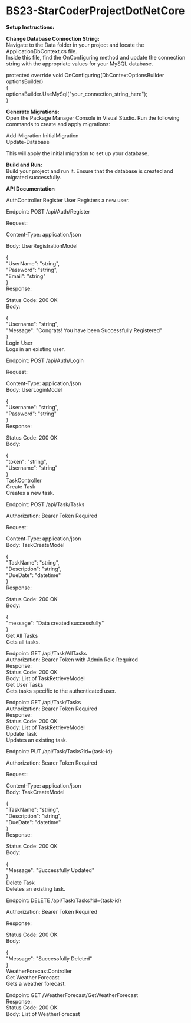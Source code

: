 # BS23-StarCoderProjectDotNetCore<br>

**Setup Instructions:**<br>

**Change Database Connection String:**<br>
Navigate to the Data folder in your project and locate the ApplicationDbContext.cs file.<br> Inside this file, find the OnConfiguring method and update the connection string with the appropriate values for your MySQL database.

protected override void OnConfiguring(DbContextOptionsBuilder optionsBuilder)<br>
{<br>
     optionsBuilder.UseMySql("your_connection_string_here");<br>
}<br>

**Generate Migrations:**<br>
Open the Package Manager Console in Visual Studio. Run the following commands to create and apply migrations:

Add-Migration InitialMigration<br>
Update-Database

This will apply the initial migration to set up your database.

**Build and Run:**<br>
Build your project and run it. Ensure that the database is created and migrated successfully.

**API Documentation**<br>

AuthController
Register User
Registers a new user.

Endpoint: POST /api/Auth/Register

Request:

Content-Type: application/json

Body: UserRegistrationModel

{<br>
  "UserName": "string",<br>
  "Password": "string",<br>
  "Email": "string"<br>
}<br>
Response:

Status Code: 200 OK<br>
Body:<br>

{<br>
  "Username": "string",<br>
  "Message": "Congrats! You have been Successfully Registered"<br>
}<br>
Login User<br>
Logs in an existing user.<br>

Endpoint: POST /api/Auth/Login<br>

Request:<br>

Content-Type: application/json<br>
Body: UserLoginModel<br>

{<br>
  "Username": "string",<br>
  "Password": "string"<br>
}<br>
Response:<br>

Status Code: 200 OK<br>
Body:<br>

{<br>
  "token": "string",<br>
  "Username": "string"<br>
}<br>
TaskController<br>
Create Task<br>
Creates a new task.<br>

Endpoint: POST /api/Task/Tasks<br>

Authorization: Bearer Token Required<br>

Request:<br>

Content-Type: application/json<br>
Body: TaskCreateModel<br>

{<br>
  "TaskName": "string",<br>
  "Description": "string",<br>
  "DueDate": "datetime"<br>
}<br>
Response:<br>

Status Code: 200 OK<br>
Body:<br>

{<br>
  "message": "Data created successfully"<br>
}<br>
Get All Tasks<br>
Gets all tasks.<br>

Endpoint: GET /api/Task/AllTasks<br>
Authorization: Bearer Token with Admin Role Required<br>
Response:<br>
Status Code: 200 OK<br>
Body: List of TaskRetrieveModel<br>
Get User Tasks<br>
Gets tasks specific to the authenticated user.<br>

Endpoint: GET /api/Task/Tasks<br>
Authorization: Bearer Token Required<br>
Response:<br>
Status Code: 200 OK<br>
Body: List of TaskRetrieveModel<br>
Update Task<br>
Updates an existing task.<br>

Endpoint: PUT /api/Task/Tasks?id={task-id}<br>

Authorization: Bearer Token Required<br>

Request:<br>

Content-Type: application/json<br>
Body: TaskCreateModel<br>

{<br>
  "TaskName": "string",<br>
  "Description": "string",<br>
  "DueDate": "datetime"<br>
}<br>
Response:<br>

Status Code: 200 OK<br>
Body:<br>

{<br>
  "Message": "Successfully Updated"<br>
}<br>
Delete Task<br>
Deletes an existing task.<br>

Endpoint: DELETE /api/Task/Tasks?id={task-id}<br>

Authorization: Bearer Token Required<br>

Response:<br>

Status Code: 200 OK<br>
Body:<br>

{<br>
  "Message": "Successfully Deleted"<br>
}<br>
WeatherForecastController<br>
Get Weather Forecast<br>
Gets a weather forecast.<br>

Endpoint: GET /WeatherForecast/GetWeatherForecast<br>
Response:<br>
Status Code: 200 OK<br>
Body: List of WeatherForecast<br>
